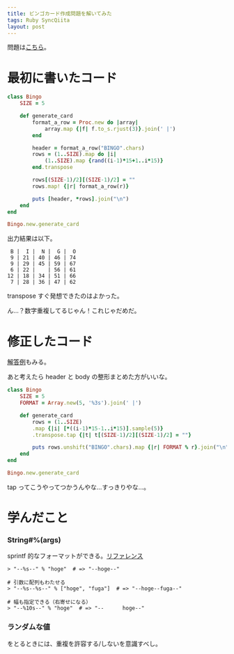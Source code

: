 ```yaml
---
title: ビンゴカード作成問題を解いてみた
tags: Ruby SyncQiita
layout: post
---
```


問題は[こちら](https://blog.jnito.com/entry/2015/02/09/101018)。

# 最初に書いたコード

```rb
class Bingo
    SIZE = 5

    def generate_card
        format_a_row = Proc.new do |array|
            array.map {|f| f.to_s.rjust(3)}.join(' |')
        end

        header = format_a_row("BINGO".chars)
        rows = (1..SIZE).map do |i|
            (1..SIZE).map {rand((i-1)*15+1..i*15)}
        end.transpose

        rows[(SIZE-1)/2][(SIZE-1)/2] = ""
        rows.map! {|r| format_a_row(r)}

        puts [header, *rows].join("\n")
    end
end

Bingo.new.generate_card
```

出力結果は以下。

```
 B |  I |  N |  G |  O
 9 | 21 | 40 | 46 | 74
 9 | 29 | 45 | 59 | 67
 6 | 22 |    | 56 | 61
12 | 18 | 34 | 51 | 66
 7 | 28 | 36 | 47 | 62
```

transpose すぐ発想できたのはよかった。

ん…？数字重複してるじゃん！これじゃだめだ。

# 修正したコード

[解答例](https://blog.jnito.com/entry/2015/03/06/085433)もみる。

あと考えたら header と body の整形まとめた方がいいな。

```ruby
class Bingo
    SIZE = 5
    FORMAT = Array.new(5, '%3s').join(' |')

    def generate_card
        rows = (1..SIZE)
        .map {|i| [*((i-1)*15-1..i*15)].sample(5)}
        .transpose.tap {|t| t[(SIZE-1)/2][(SIZE-1)/2] = ""}

        puts rows.unshift("BINGO".chars).map {|r| FORMAT % r}.join("\n")
    end
end

Bingo.new.generate_card
```

tap ってこうやってつかうんやな…すっきりやな…。

# 学んだこと

### String#%(args)

sprintf 的なフォーマットができる。[リファレンス](http://doc.okkez.net/2.3.0/view/method/String/i/=25)

```
> "--%s--" % "hoge"  # => "--hoge--"

# 引数に配列もわたせる
> "--%s--%s--" % ["hoge", "fuga"]  # => "--hoge--fuga--"

# 幅も指定できる（右寄せになる）
> "--%10s--" % "hoge"  # => "--      hoge--"
```

### ランダムな値

をとるときには、重複を許容する/しないを意識すべし。
